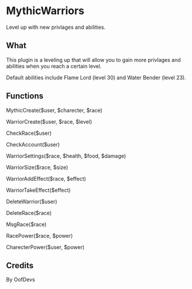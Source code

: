 # MythicWarriors
Level up with new privlages and abilities. 

## What
This plugin is a leveling up that will allow you to gain more privlages and abilities when you reach a certain level.

Default abilities include Flame Lord (level 30) and Water Bender (level 23).

## Functions

MythicCreate($user, $charecter, $race)

WarriorCreate($user, $race, $level)

CheckRace($user)

CheckAccount($user)

WarriorSettings($race, $health, $food, $damage)

WarriorSize($race, $size)

WarriorAddEffect($race, $effect)

WarriorTakeEffect($effect)

DeleteWarrior($user)

DeleteRace($race)

MsgRace($race)

RacePower($race, $power)

CharecterPower($user, $power)

## Credits
By OofDevs
